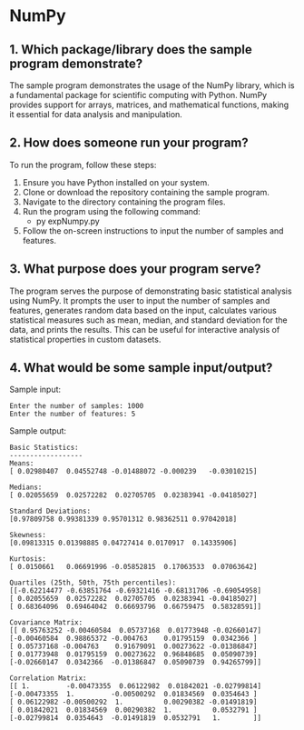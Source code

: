 # NumPy

## 1. Which package/library does the sample program demonstrate?
The sample program demonstrates the usage of the NumPy library, which is a fundamental package for scientific computing with Python. NumPy provides support for arrays, matrices, and mathematical functions, making it essential for data analysis and manipulation.

## 2. How does someone run your program?
To run the program, follow these steps:
1. Ensure you have Python installed on your system.
2. Clone or download the repository containing the sample program.
3. Navigate to the directory containing the program files.
4. Run the program using the following command:
    - py expNumpy.py
5. Follow the on-screen instructions to input the number of samples and features.

## 3. What purpose does your program serve?
The program serves the purpose of demonstrating basic statistical analysis using NumPy. It prompts the user to input the number of samples and features, generates random data based on the input, calculates various statistical measures such as mean, median, and standard deviation for the data, and prints the results. This can be useful for interactive analysis of statistical properties in custom datasets.

## 4. What would be some sample input/output?
Sample input:

    Enter the number of samples: 1000
    Enter the number of features: 5

Sample output:

    Basic Statistics:
    ------------------
    Means:
    [ 0.02980407  0.04552748 -0.01488072 -0.000239   -0.03010215]

    Medians:
    [ 0.02055659  0.02572282  0.02705705  0.02383941 -0.04185027]

    Standard Deviations:
    [0.97809758 0.99381339 0.95701312 0.98362511 0.97042018]

    Skewness:
    [0.09813315 0.01398885 0.04727414 0.0170917  0.14335906]

    Kurtosis:
    [ 0.0150661   0.06691996 -0.05852815  0.17063533  0.07063642]

    Quartiles (25th, 50th, 75th percentiles):
    [[-0.62214477 -0.63851764 -0.69321416 -0.68131706 -0.69054958]
    [ 0.02055659  0.02572282  0.02705705  0.02383941 -0.04185027]
    [ 0.68364096  0.69464042  0.66693796  0.66759475  0.58328591]]

    Covariance Matrix:
    [[ 0.95763252 -0.00460584  0.05737168  0.01773948 -0.02660147]
    [-0.00460584  0.98865372 -0.004763    0.01795159  0.0342366 ]
    [ 0.05737168 -0.004763    0.91679091  0.00273622 -0.01386847]
    [ 0.01773948  0.01795159  0.00273622  0.96848685  0.05090739]
    [-0.02660147  0.0342366  -0.01386847  0.05090739  0.94265799]]

    Correlation Matrix:
    [[ 1.         -0.00473355  0.06122982  0.01842021 -0.02799814]
    [-0.00473355  1.         -0.00500292  0.01834569  0.0354643 ]
    [ 0.06122982 -0.00500292  1.          0.00290382 -0.01491819]
    [ 0.01842021  0.01834569  0.00290382  1.          0.0532791 ]
    [-0.02799814  0.0354643  -0.01491819  0.0532791   1.        ]]